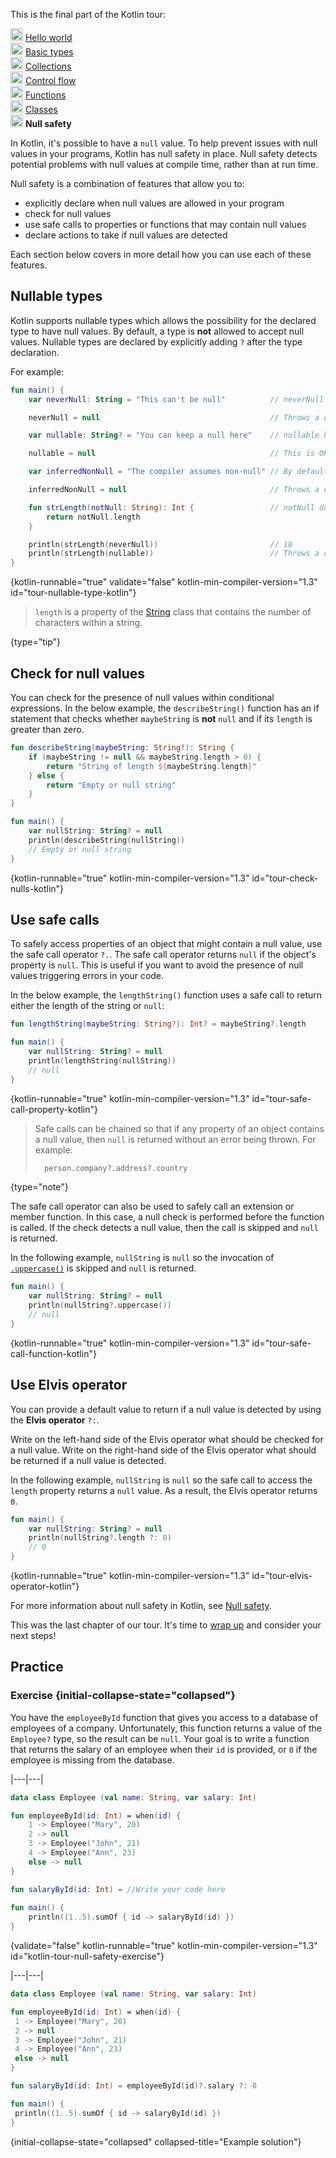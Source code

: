 [//]: # (title: Null safety)

<microformat>
    <p>This is the final part of the Kotlin tour:</p>
    <p><img src="icon-1-done.svg" width="20" alt="First step" /> <a href="kotlin-tour-hello-world.md">Hello world</a><br />
        <img src="icon-2-done.svg" width="20" alt="Second step" /> <a href="kotlin-tour-basic-types.md">Basic types</a><br />
        <img src="icon-3-done.svg" width="20" alt="Third step" /> <a href="kotlin-tour-collections.md">Collections</a><br />
        <img src="icon-4-done.svg" width="20" alt="Fourth step" /> <a href="kotlin-tour-control-flow.md">Control flow</a><br />
        <img src="icon-5-done.svg" width="20" alt="Fifth step" /> <a href="kotlin-tour-functions.md">Functions</a><br />
        <img src="icon-6-done.svg" width="20" alt="Sixth step" /> <a href="kotlin-tour-classes-part-1.md">Classes</a><br />
        <img src="icon-7.svg" width="20" alt="Final step" /> <strong>Null safety</strong><br /></p>
</microformat>

In Kotlin, it's possible to have a `null` value. To help prevent issues with null values in your programs, Kotlin has 
null safety in place. Null safety detects potential problems with null values at compile time, rather than at run time.

Null safety is a combination of features that allow you to:
* explicitly declare when null values are allowed in your program
* check for null values
* use safe calls to properties or functions that may contain null values
* declare actions to take if null values are detected

Each section below covers in more detail how you can use each of these features.

## Nullable types

Kotlin supports nullable types which allows the possibility for the declared type to have null values. By default, a type
is **not** allowed to accept null values. Nullable types are declared by explicitly adding `?` after the type declaration.

For example:

```kotlin
fun main() {
    var neverNull: String = "This can't be null"          // neverNull has String type

    neverNull = null                                      // Throws a compiler error

    var nullable: String? = "You can keep a null here"    // nullable has nullable String type

    nullable = null                                       // This is OK  

    var inferredNonNull = "The compiler assumes non-null" // By default, null values aren't accepted

    inferredNonNull = null                                // Throws a compiler error

    fun strLength(notNull: String): Int {                 // notNull doesn't accept null values
        return notNull.length
    }

    println(strLength(neverNull))                         // 18
    println(strLength(nullable))                          // Throws a compiler error
}
```
{kotlin-runnable="true" validate="false" kotlin-min-compiler-version="1.3" id="tour-nullable-type-kotlin"}

> `length` is a property of the [String](https://kotlinlang.org/api/latest/jvm/stdlib/kotlin/-string/) class that 
> contains the number of characters within a string.
>
{type="tip"}

## Check for null values

You can check for the presence of null values within conditional expressions. In the below example, the `describeString()`
function has an if statement that checks whether `maybeString` is **not** `null` and if its `length` is greater than zero.

```kotlin
fun describeString(maybeString: String?): String {
    if (maybeString != null && maybeString.length > 0) {
        return "String of length ${maybeString.length}"
    } else {
        return "Empty or null string"
    }
}

fun main() {
    var nullString: String? = null
    println(describeString(nullString))
    // Empty or null string
}
```
{kotlin-runnable="true" kotlin-min-compiler-version="1.3" id="tour-check-nulls-kotlin"}

## Use safe calls

To safely access properties of an object that might contain a null value, use the safe call operator `?.`. The safe call
operator returns `null` if the object's property is `null`. This is useful if you want to avoid the presence of null
values triggering errors in your code.

In the below example, the `lengthString()` function uses a safe call to return either the length of the string or `null`:

```kotlin
fun lengthString(maybeString: String?): Int? = maybeString?.length

fun main() { 
    var nullString: String? = null
    println(lengthString(nullString))
    // null
}
```
{kotlin-runnable="true" kotlin-min-compiler-version="1.3" id="tour-safe-call-property-kotlin"}

> Safe calls can be chained so that if any property of an object contains a null value, then `null` is returned without 
> an error being thrown. For example:
> ```kotlin
>   person.company?.address?.country
> ```
>
{type="note"}

The safe call operator can also be used to safely call an extension or member function. In this case, a null check is 
performed before the function is called. If the check detects a null value, then the call is skipped and `null` is returned.

In the following example, `nullString` is `null` so the invocation of [`.uppercase()`](https://kotlinlang.org/api/latest/jvm/stdlib/kotlin.text/uppercase.html)
is skipped and `null` is returned.

```kotlin
fun main() {
    var nullString: String? = null
    println(nullString?.uppercase())
    // null
}
```
{kotlin-runnable="true" kotlin-min-compiler-version="1.3" id="tour-safe-call-function-kotlin"}

## Use Elvis operator

You can provide a default value to return if a null value is detected by using the **Elvis operator** `?:`.

Write on the left-hand side of the Elvis operator what should be checked for a null value.
Write on the right-hand side of the Elvis operator what should be returned if a null value is detected.

In the following example, `nullString` is `null` so the safe call to access the `length` property returns a `null` value.
As a result, the Elvis operator returns `0`.

```kotlin
fun main() {
    var nullString: String? = null
    println(nullString?.length ?: 0)
    // 0
}
```
{kotlin-runnable="true" kotlin-min-compiler-version="1.3" id="tour-elvis-operator-kotlin"}

For more information about null safety in Kotlin, see [Null safety](null-safety.md).

This was the last chapter of our tour. It's time to [wrap up](kotlin-tour-wrap-up.md) and consider your next steps!

## Practice

### Exercise {initial-collapse-state="collapsed"}
You have the `employeeById` function that gives you access to a database of employees of a company. Unfortunately, this 
function returns a value of the `Employee?` type, so the result can be `null`. Your goal is to write a function that 
returns the salary of an employee when their `id` is provided, or `0` if the employee is missing from the database.

|---|---|
```kotlin
data class Employee (val name: String, var salary: Int)

fun employeeById(id: Int) = when(id) {
    1 -> Employee("Mary", 20)
    2 -> null
    3 -> Employee("John", 21)
    4 -> Employee("Ann", 23)
    else -> null
}

fun salaryById(id: Int) = //Write your code here
    
fun main() { 
    println((1..5).sumOf { id -> salaryById(id) })
}
```
{validate="false" kotlin-runnable="true" kotlin-min-compiler-version="1.3" id="kotlin-tour-null-safety-exercise"}

|---|---|
```kotlin
data class Employee (val name: String, var salary: Int)

fun employeeById(id: Int) = when(id) {
 1 -> Employee("Mary", 20)
 2 -> null
 3 -> Employee("John", 21)
 4 -> Employee("Ann", 23)
 else -> null
}

fun salaryById(id: Int) = employeeById(id)?.salary ?: 0

fun main() {
 println((1..5).sumOf { id -> salaryById(id) })
}
```
{initial-collapse-state="collapsed" collapsed-title="Example solution"}
